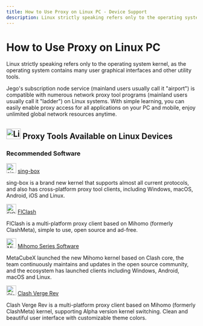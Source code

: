 ```yaml
---
title: How to Use Proxy on Linux PC - Device Support
description: Linux strictly speaking refers only to the operating system kernel, as the operating system contains many user graphical interfaces and other utility tools.
---
```


# How to Use Proxy on Linux PC

Linux strictly speaking refers only to the operating system kernel, as the operating system contains many user graphical interfaces and other utility tools.

Jego's subscription node service (mainland users usually call it "airport") is compatible with numerous network proxy tool programs (mainland users usually call it "ladder") on Linux systems. With simple learning, you can easily enable proxy access for all applications on your PC and mobile, enjoy unlimited global network resources anytime.

## <img src="/images/image_spaces_2FtaiByLw8cj0IZKJTlaiM_2Fuploads_2FJJlooO6sJC8xrcR6vqGj_2Flinux_1.svg" width="38" height="28" alt="Linux icon"> Proxy Tools Available on Linux Devices

### Recommended Software

<img src="/images/image_spaces_2FtaiByLw8cj0IZKJTlaiM_2Fuploads_2FX6LBfzRlMdWyQVvPC9eg_2Fimage_1.png" width="26" height="26" alt="sing-box icon"> [sing-box](/en/tool/sing-box)

sing-box is a brand new kernel that supports almost all current protocols, and also has cross-platform proxy tool clients, including Windows, macOS, Android, iOS and Linux.

<img src="/images/image_spaces_2FtaiByLw8cj0IZKJTlaiM_2Fuploads_2Fu2sHeQjHJurcgVhJB1zO_2Ficon_2.png" width="26" height="26" alt="FlClash icon"> [FlClash](/en/tool/flclash)

FlClash is a multi-platform proxy client based on Mihomo (formerly ClashMeta), simple to use, open source and ad-free.

<img src="/images/image_spaces_2FtaiByLw8cj0IZKJTlaiM_2Fuploads_2FfJY0Si3bowLOO8nIXwPG_2Fmihomo_3.png" width="26" height="26" alt="Mihomo icon"> [Mihomo Series Software](/en/tool/mihomo)

MetaCubeX launched the new Mihomo kernel based on Clash core, the team continuously maintains and updates in the open source community, and the ecosystem has launched clients including Windows, Android, macOS and Linux.

<img src="/images/clashvergelogo.png" width="26" height="26" alt="Clash Verge Rev"> [Clash Verge Rev](/en/tool/clashverge)

Clash Verge Rev is a multi-platform proxy client based on Mihomo (formerly ClashMeta) kernel, supporting Alpha version kernel switching. Clean and beautiful user interface with customizable theme colors. 